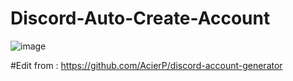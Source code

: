 # Discord-Auto-Create-Account


![image](https://user-images.githubusercontent.com/59871949/136517164-b084c267-1c2b-481d-85de-150c0f9a1a8e.png)


#Edit from : https://github.com/AcierP/discord-account-generator
